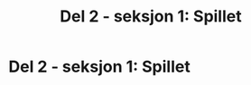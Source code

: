 ﻿---
title: "Del 2 - seksjon 1: Spillet"
parent: Offisielle spilleregler for volleyball
nav_order: 21
---
 
# Del 2 - seksjon 1: Spillet
